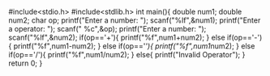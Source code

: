 
#include<stdio.h> 
#include<stdlib.h> 
int main(){
double num1; 
double num2; 
char op; 
printf("Enter a number: "); 
scanf("%lf",&num1); 
printf("Enter a operator: ");
scanf(" %c",&op); 
printf("Enter a number: "); 
scanf("%lf",&num2); 
if(op=='+'){ printf("%f",num1+num2); } 
else if(op=='-'){ printf("%f",num1-num2); } 
else if(op=='*'){ printf("%f",num1*num2); }
else if(op=='/'){ printf("%f",num1/num2); }
else{ printf("Invalid Operator"); } 
return 0; }
